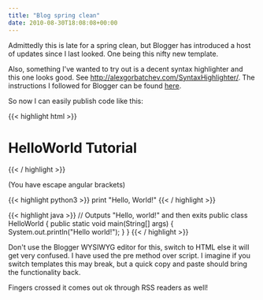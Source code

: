 ```yaml
---
title: "Blog spring clean"
date: 2010-08-30T18:08:08+00:00
---
```


Admittedly this is late for a spring clean, but Blogger has introduced a
host of updates since I last looked. One being this nifty new template.  
  
Also, something I've wanted to try out is a decent syntax highlighter
and this one looks good. See
<http://alexgorbatchev.com/SyntaxHighlighter/>. The instructions I
followed for Blogger can be
found [here](http://www.cyberack.com/2007/07/adding-syntax-highlighter-to-blogger.html).  
  
So now I can easily publish code like this:  

{{< highlight html >}}
<html>
  <head>
    <title>Tutorial: HelloWorld</title>
  </head>
  <body>
    <h1>HelloWorld Tutorial</h1>
  </body>
</html>
{{< / highlight >}} 

(You have escape angular brackets)  
  
{{< highlight python3 >}}
print "Hello, World!"
{{< / highlight >}}

{{< highlight java >}}
// Outputs "Hello, world!" and then exits
public class HelloWorld {
   public static void main(String[] args) {
       System.out.println("Hello world!");
   }
}
{{< / highlight >}}

  
Don't use the Blogger WYSIWYG editor for this, switch to HTML else it
will get very confused. I have used the pre method over script. I
imagine if you switch templates this may break, but a quick copy and
paste should bring the functionality back.  
  
Fingers crossed it comes out ok through RSS readers as well!